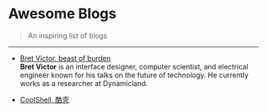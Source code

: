 # Awesome Blogs
> An inspiring list of blogs

---

 - [Bret Victor, beast of burden](http://worrydream.com/)  
**Bret Victor** is an interface designer, computer scientist, and electrical engineer known for his talks on the future of technology. He currently works as a researcher at Dynamicland.

- [CoolShell, 酷壳](http://CoolShell.cn)  
